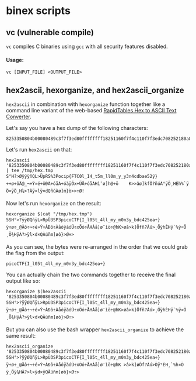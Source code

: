 # binex scripts

## vc (vulnerable compile)

`vc` compiles C binaries using `gcc` with all security features disabled.

#### Usage:

`vc [INPUT_FILE] <OUTPUT_FILE>`

## hex2ascii, hexorganize, and hex2ascii_organize

`hex2ascii` in combination with `hexorganize` function together like a command line variant of the web-based [RapidTables Hex to ASCII Text Converter](https://www.rapidtables.com/convert/number/hex-to-ascii.html).

Let's say you have a hex dump of the following characters:

```
8253350804b00080489c3f7f3ed80ffffffff18251160f7f4c110f7f3edc708252180a825333082533506f6369707b465443306c5f49345f74356d5f6c6c306d5f795f79336e3463646261653532ff85007df7f79af8f7f4c4405f1fac0010f7ddbbe9f7f4d0c0f7f3e5c0f7f3e000ff85d678f7dcc58df7f3e5c08048ecaff85d6840f7f60f09804b000f7f3e000f7f3ee20ff85d6b8f7f66d50f7f3f8905f1fac00f7f3e000804b000ff85d6b88048c868251160ff85d6a4ff85d6b88048be9f7f3e3fc0ff85d76cff85d7641182511605f1fac00ff85d6d000f7d81f21f7f3e000f7f3e0000f7d81f211
```

Let's run `hex2ascii` on that:

```
hex2ascii '8253350804b00080489c3f7f3ed80ffffffff18251160f7f4c110f7f3edc708252180a825333082533506f6369707b465443306c5f49345f74356d5f6c6c306d5f795f79336e3463646261653532ff85007df7f79af8f7f4c4405f1fac0010f7ddbbe9f7f4d0c0f7f3e5c0f7f3e000ff85d678f7dcc58df7f3e5c08048ecaff85d6840f7f60f09804b000f7f3e000f7f3ee20ff85d6b8f7f66d50f7f3f8905f1fac00f7f3e000804b000ff85d6b88048c868251160ff85d6a4ff85d6b88048be9f7f3e3fc0ff85d76cff85d7641182511605f1fac00ff85d6d000f7d81f21f7f3e000f7f3e0000f7d81f211' | tee /tmp/hex.tmp
S°H?>ØÿÿÿñQL>ÜpRS%3Pocip{FTC0l_I4_t5m_ll0m_y_y3n4cdbae52ÿ}÷÷ø÷ôÄ@_¬÷Ý»é÷ôÐÀ÷óåÀ÷óàÿÖx÷ÜÅ÷óåÀHì¯ø]h@÷ö	K>>âø]kfÕ?ñúÀ°ÿÖ¸HÈh%`ÿÖ¤ÿÖ¸H¾>?Àÿ×lÿ×dQñúÀø]m}ò>>÷Ø!
```

Now let's run `hexorganize` on the result:

```
hexorganize $(cat "/tmp/hex.tmp")
5SH°>?ÿÿØQñÿL>RpÜ3SP3picoCTF{I_l05t_4ll_my_m0n3y_bdc425ea÷}ÿ÷ø÷_@Äô÷¬÷é»Ý÷ÀÐô÷ÀåóÿàóÜ÷xÖó÷ÅHÀå]ø¯ìö÷@hK>øâ>k]Õfñ?Àú>¸ÖÿhÈHÿ`%ÿ¤Ö¸Ö¾HÿÀ?>ÿl×d×QÀúñm]øò}>Ø÷>
```

As you can see, the bytes were re-arranged in the order that we could grab the flag from the output:

`picoCTF{I_l05t_4ll_my_m0n3y_bdc425ea÷}`

You can actually chain the two commands together to receive the final output like so:

```
hexorganize $(hex2ascii '8253350804b00080489c3f7f3ed80ffffffff18251160f7f4c110f7f3edc708252180a825333082533506f6369707b465443306c5f49345f74356d5f6c6c306d5f795f79336e3463646261653532ff85007df7f79af8f7f4c4405f1fac0010f7ddbbe9f7f4d0c0f7f3e5c0f7f3e000ff85d678f7dcc58df7f3e5c08048ecaff85d6840f7f60f09804b000f7f3e000f7f3ee20ff85d6b8f7f66d50f7f3f8905f1fac00f7f3e000804b000ff85d6b88048c868251160ff85d6a4ff85d6b88048be9f7f3e3fc0ff85d76cff85d7641182511605f1fac00ff85d6d000f7d81f21f7f3e000f7f3e0000f7d81f211')
5SH°>?ÿÿØQñÿL>RpÜ3SP3picoCTF{I_l05t_4ll_my_m0n3y_bdc425ea÷}ÿ÷ø÷_@Äô÷¬÷é»Ý÷ÀÐô÷ÀåóÿàóÜ÷xÖó÷ÅHÀå]ø¯ìö÷@hK>øâ>k]Õfñ?Àú>¸ÖÿhÈHÿ`%ÿ¤Ö¸Ö¾HÿÀ?>ÿl×d×QÀúñm]øò}>Ø÷>
```

But you can also use the bash wrapper `hex2ascii_organize` to achieve the same result:

```
hex2ascii_organize '8253350804b00080489c3f7f3ed80ffffffff18251160f7f4c110f7f3edc708252180a825333082533506f6369707b465443306c5f49345f74356d5f6c6c306d5f795f79336e3463646261653532ff85007df7f79af8f7f4c4405f1fac0010f7ddbbe9f7f4d0c0f7f3e5c0f7f3e000ff85d678f7dcc58df7f3e5c08048ecaff85d6840f7f60f09804b000f7f3e000f7f3ee20ff85d6b8f7f66d50f7f3f8905f1fac00f7f3e000804b000ff85d6b88048c868251160ff85d6a4ff85d6b88048be9f7f3e3fc0ff85d76cff85d7641182511605f1fac00ff85d6d000f7d81f21f7f3e000f7f3e0000f7d81f211'
5SH°>?ÿÿØQñÿL>RpÜ3SP3picoCTF{I_l05t_4ll_my_m0n3y_bdc425ea÷}ÿ÷ø÷_@Äô÷¬÷é»Ý÷ÀÐô÷ÀåóÿàóÜ÷xÖó÷ÅHÀå]ø¯ìö÷@hK	>â>k]øÕf?Àú>Öÿ°ÈH¸`%h¤Öÿ¸Öÿ¾HÀ?>l×ÿd×ÿQÀúñm]øò}>Ø÷>
```

 


